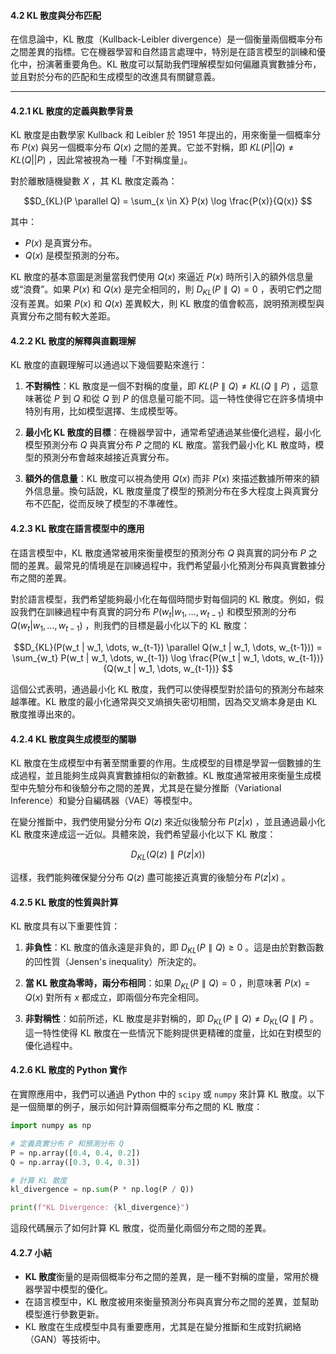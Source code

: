 #### **4.2 KL 散度與分布匹配**

在信息論中，KL 散度（Kullback-Leibler divergence）是一個衡量兩個概率分布之間差異的指標。它在機器學習和自然語言處理中，特別是在語言模型的訓練和優化中，扮演著重要角色。KL 散度可以幫助我們理解模型如何偏離真實數據分布，並且對於分布的匹配和生成模型的改進具有關鍵意義。

---

#### **4.2.1 KL 散度的定義與數學背景**

KL 散度是由數學家 Kullback 和 Leibler 於 1951 年提出的，用來衡量一個概率分布  $P(x)$  與另一個概率分布  $Q(x)$  之間的差異。它並不對稱，即  $KL(P || Q) \neq KL(Q || P)$ ，因此常被視為一種「不對稱度量」。

對於離散隨機變數  $X$ ，其 KL 散度定義為：


```math
D_{KL}(P \parallel Q) = \sum_{x \in X} P(x) \log \frac{P(x)}{Q(x)}

```

其中：
-  $P(x)$  是真實分布。
-  $Q(x)$  是模型預測的分布。

KL 散度的基本意圖是測量當我們使用  $Q(x)$  來逼近  $P(x)$  時所引入的額外信息量或“浪費”。如果  $P(x)$  和  $Q(x)$  是完全相同的，則  $D_{KL}(P \parallel Q) = 0$ ，表明它們之間沒有差異。如果  $P(x)$  和  $Q(x)$  差異較大，則 KL 散度的值會較高，說明預測模型與真實分布之間有較大差距。

#### **4.2.2 KL 散度的解釋與直觀理解**

KL 散度的直觀理解可以通過以下幾個要點來進行：
1. **不對稱性**：KL 散度是一個不對稱的度量，即  $KL(P \parallel Q) \neq KL(Q \parallel P)$ ，這意味著從  $P$  到  $Q$  和從  $Q$  到  $P$  的信息量可能不同。這一特性使得它在許多情境中特別有用，比如模型選擇、生成模型等。
   
2. **最小化 KL 散度的目標**：在機器學習中，通常希望通過某些優化過程，最小化模型預測分布  $Q$  與真實分布  $P$  之間的 KL 散度。當我們最小化 KL 散度時，模型的預測分布會越來越接近真實分布。

3. **額外的信息量**：KL 散度可以視為使用  $Q(x)$  而非  $P(x)$  來描述數據所帶來的額外信息量。換句話說，KL 散度量度了模型的預測分布在多大程度上與真實分布不匹配，從而反映了模型的不準確性。

#### **4.2.3 KL 散度在語言模型中的應用**

在語言模型中，KL 散度通常被用來衡量模型的預測分布  $Q$  與真實的詞分布  $P$  之間的差異。最常見的情境是在訓練過程中，我們希望最小化預測分布與真實數據分布之間的差異。

對於語言模型，我們希望能夠最小化在每個時間步對每個詞的 KL 散度。例如，假設我們在訓練過程中有真實的詞分布  $P(w_t | w_1, \dots, w_{t-1})$  和模型預測的分布  $Q(w_t | w_1, \dots, w_{t-1})$ ，則我們的目標是最小化以下的 KL 散度：


```math
D_{KL}(P(w_t | w_1, \dots, w_{t-1}) \parallel Q(w_t | w_1, \dots, w_{t-1})) = \sum_{w_t} P(w_t | w_1, \dots, w_{t-1}) \log \frac{P(w_t | w_1, \dots, w_{t-1})}{Q(w_t | w_1, \dots, w_{t-1})}

```

這個公式表明，通過最小化 KL 散度，我們可以使得模型對於語句的預測分布越來越準確。KL 散度的最小化通常與交叉熵損失密切相關，因為交叉熵本身是由 KL 散度推導出來的。

#### **4.2.4 KL 散度與生成模型的關聯**

KL 散度在生成模型中有著至關重要的作用。生成模型的目標是學習一個數據的生成過程，並且能夠生成與真實數據相似的新數據。KL 散度通常被用來衡量生成模型中先驗分布和後驗分布之間的差異，尤其是在變分推斷（Variational Inference）和變分自編碼器（VAE）等模型中。

在變分推斷中，我們使用變分分布  $Q(z)$  來近似後驗分布  $P(z|x)$ ，並且通過最小化 KL 散度來達成這一近似。具體來說，我們希望最小化以下 KL 散度：


```math
D_{KL}(Q(z) \parallel P(z|x))

```

這樣，我們能夠確保變分分布  $Q(z)$  盡可能接近真實的後驗分布  $P(z|x)$ 。

#### **4.2.5 KL 散度的性質與計算**

KL 散度具有以下重要性質：
1. **非負性**：KL 散度的值永遠是非負的，即  $D_{KL}(P \parallel Q) \geq 0$ 。這是由於對數函數的凹性質（Jensen's inequality）所決定的。
   
2. **當 KL 散度為零時，兩分布相同**：如果  $D_{KL}(P \parallel Q) = 0$ ，則意味著  $P(x) = Q(x)$  對所有  $x$  都成立，即兩個分布完全相同。

3. **非對稱性**：如前所述，KL 散度是非對稱的，即  $D_{KL}(P \parallel Q) \neq D_{KL}(Q \parallel P)$ 。這一特性使得 KL 散度在一些情況下能夠提供更精確的度量，比如在對模型的優化過程中。

#### **4.2.6 KL 散度的 Python 實作**

在實際應用中，我們可以通過 Python 中的 `scipy` 或 `numpy` 來計算 KL 散度。以下是一個簡單的例子，展示如何計算兩個概率分布之間的 KL 散度：

```python
import numpy as np

# 定義真實分布 P 和預測分布 Q
P = np.array([0.4, 0.4, 0.2])
Q = np.array([0.3, 0.4, 0.3])

# 計算 KL 散度
kl_divergence = np.sum(P * np.log(P / Q))

print(f"KL Divergence: {kl_divergence}")
```

這段代碼展示了如何計算 KL 散度，從而量化兩個分布之間的差異。

#### **4.2.7 小結**

- **KL 散度**衡量的是兩個概率分布之間的差異，是一種不對稱的度量，常用於機器學習中模型的優化。
- 在語言模型中，KL 散度被用來衡量預測分布與真實分布之間的差異，並幫助模型進行參數更新。
- KL 散度在生成模型中具有重要應用，尤其是在變分推斷和生成對抗網絡（GAN）等技術中。
